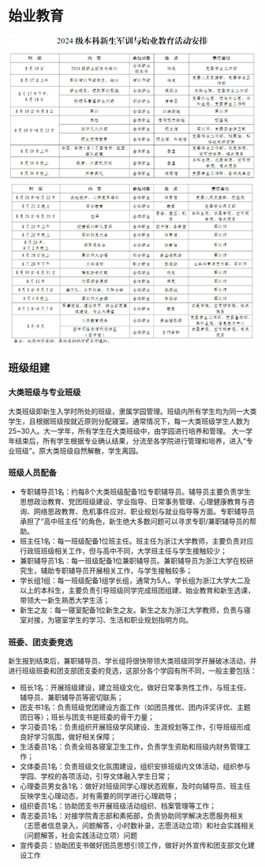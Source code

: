 # 始业教育

![initedu1](../assets/init_edu1.webp)
![initedu2](../assets/init_edu2.webp)

## 班级组建

### 大类班级与专业班级

大类班级即新生入学时所处的班级，隶属学园管理。班级内所有学生均为同一大类学生，且根据班级按就近原则分配寝室。通常情况下，每一大类班级学生人数为25~30人。大一学年，所有学生在大类班级中，由学园进行培养和管理。
大一学年结束后，所有学生根据专业确认结果，分流至各学院进行管理和培养，进入“专业班级”。原大类班级自然解散，学生离园。

### 班级人员配备

- 专职辅导员1名：约每8个大类班级配备1位专职辅导员。辅导员主要负责学生思想政治教育、党团班级建设、学业指导、日常事务管理、心理健康教育与咨询、网络思政教育、危机事件应对、职业规划与就业指导等方面。专职辅导员承担了“高中班主任”的角色，新生绝大多数问题可以寻求专职/兼职辅导员的帮助。
- 班主任1名：每一班级配备1位班主任。班主任为浙江大学教师，主要负责对应行政班班级相关工作，但与高中不同，大学班主任与学生接触较少；
- 兼职辅导员1名：每一班级配备1位兼职辅导员。兼职辅导员为浙江大学在校研究生，辅助专职辅导员开展相关工作，与学生接触较多；
- 学长组1组：每一班级配备1组学长组，通常为5人。学长组为浙江大学大二及以上的本科生，主要负责引导班级同学完成班团组建、始业教育和新生选课，带领大一新生熟悉大学生活；
- 新生之友：每一寝室配备1位新生之友。新生之友为浙江大学教师，负责与寝室对接，为寝室学生的学习、生活和职业规划指明方向。

### 班委、团支委竞选

新生报到结束后，兼职辅导员、学长组将很快带领大类班级同学开展破冰活动，并进行班级班委和团支部团支委的竞选，这部分各个学园有所不同，一般主要包括：

- 班长1名：开展班级建设，建立班级文化，做好日常事务性工作，与班主任、辅导员、兼职辅导员等密切联系；
- 团支书1名：负责班级党团建设方面工作（如团员推优、团内评奖评优、主题团日等）；班长与团支书是班委的骨干力量；
- 学习委员1名：负责组织开展班级学风建设、生涯规划等工作，引导班级形成良好学习氛围，做好相关保障；
- 生活委员1名：负责全班各寝室卫生工作，负责学生资助和班级内财务管理工作；
- 文体委员1名：负责班级文化氛围建设，组织安排班级内文体活动，组织参与学园、学校的各项活动，引导文体融入学生日常；
- 心理委员男女各1名：做好对班级同学心理状态观察，及时向辅导员、班主任反映学生心理动态，对有需要的同学进行心理疏导；
- 组织委员1名：协助团支书开展班级活动组织、档案管理等工作；
- 青志委员1名：对接学院青志部和素拓部，负责协助同学解决志愿服务相关（志愿者信息录入，问题解答，小时数补录，志愿活动立项）和社会实践相关（问题解答，社会实践活动立项）问题
- 宣传委员：协助团支书做好团员思想引领工作，做好对外宣传和团支部文化建设工作
